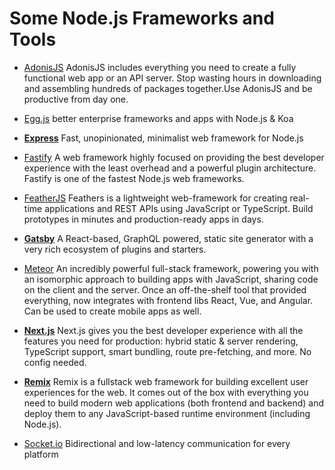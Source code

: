 # Some Node.js Frameworks and Tools

- [AdonisJS](https://adonisjs.com)
AdonisJS includes everything you need to create a fully functional web app or an API server. Stop wasting hours in downloading and assembling hundreds of packages together.Use AdonisJS and be productive from day one.

- [Egg.js](https://www.eggjs.org)
better enterprise frameworks and apps with Node.js & Koa

- **[Express](https://expressjs.com)**
Fast, unopinionated, minimalist web framework for Node.js

- [Fastify](https://www.fastify.io)
A web framework highly focused on providing the best developer experience with the least overhead and a powerful plugin architecture. Fastify is one of the fastest Node.js web frameworks.

- [FeatherJS](https://feathersjs.com)
Feathers is a lightweight web-framework for creating real-time applications and REST APIs using JavaScript or TypeScript. Build prototypes in minutes and production-ready apps in days.

- **[Gatsby](https://www.gatsbyjs.com)**
A React-based, GraphQL powered, static site generator with a very rich ecosystem of plugins and starters.

- [Meteor](https://meteor.com/)
An incredibly powerful full-stack framework, powering you with an isomorphic approach to building apps with JavaScript, sharing code on the client and the server. Once an off-the-shelf tool that provided everything, now integrates with frontend libs React, Vue, and Angular. Can be used to create mobile apps as well.

- **[Next.js](https://nextjs.org/)**
Next.js gives you the best developer experience with all the features you need for production: hybrid static & server rendering, TypeScript support, smart bundling, route pre-fetching, and more. No config needed.

- **[Remix](https://remix.run/)**
Remix is a fullstack web framework for building excellent user experiences for the web. It comes out of the box with everything you need to build modern web applications (both frontend and backend) and deploy them to any JavaScript-based runtime environment (including Node.js).

- [Socket.io](https://socket.io/)
Bidirectional and low-latency communication for every platform
